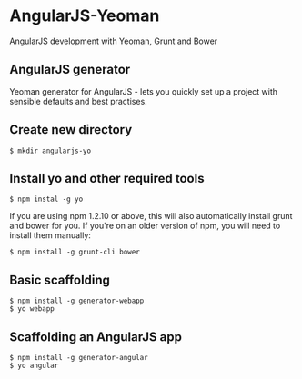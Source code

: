 AngularJS-Yeoman
============

AngularJS development with Yeoman, Grunt and Bower

## AngularJS generator
Yeoman generator for AngularJS - lets you quickly set up a project with sensible defaults and best practises.

## Create new directory
```
$ mkdir angularjs-yo
```
## Install yo and other required tools
```
$ npm instal -g yo
```
If you are using npm 1.2.10 or above, this will also automatically install grunt and bower for you. If you're on an older version of npm, you will need to install them manually:
```
$ npm install -g grunt-cli bower
```
## Basic scaffolding
```
$ npm install -g generator-webapp
$ yo webapp
```
## Scaffolding an AngularJS app
```
$ npm install -g generator-angular
$ yo angular
```
